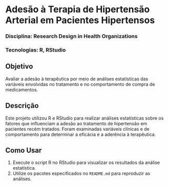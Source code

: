 # Adesão à Terapia de Hipertensão Arterial em Pacientes Hipertensos

### Disciplina: Research Design in Health Organizations
### Tecnologias: R, RStudio

## Objetivo
Avaliar a adesão à terapêutica por meio de análises estatísticas das variáveis envolvidas no tratamento e no comportamento de compra de medicamentos.

## Descrição
Este projeto utilizou R e RStudio para realizar análises estatísticas sobre os fatores que influenciam a adesão ao tratamento de hipertensão em pacientes recém tratados. Foram examinadas variáveis clínicas e de comportamento para determinar a eficácia e a aderência à terapêutica.

## Como Usar
1. Execute o script R no RStudio para visualizar os resultados da análise estatística.
2. Utilize os pacotes especificados no `README.md` para reproduzir as análises.

